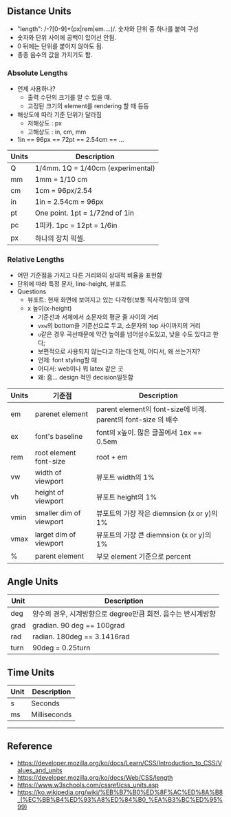 ## Distance Units
- "length": /-?[0-9]+(px|rem|em....)/. 숫자와 단위 중 하나를 붙여 구성
- 숫자와 단위 사이에 공백이 있어선 안됨. 
- 0 뒤에는 단위를 붙이지 않아도 됨.
- 종종 음수의 값을 가지기도 함.

### Absolute Lengths
- 언제 사용하나? 
  - 출력 수단의 크기를 알 수 있을 때.
  - 고정된 크기의 element를 rendering 할 때 등등
- 해상도에 따라 기준 단위가 달라짐
  - 저해상도 : px
  - 고해상도 : in, cm, mm
- 1in == 96px == 72pt == 2.54cm == ...
 
| Units | Description |
| - | - |
| Q | 1/4mm. 1Q = 1/40cm (experimental)
| mm | 1mm = 1/10 cm
| cm | 1cm = 96px/2.54
| in | 1in = 2.54cm = 96px
| pt | One point. 1pt = 1/72nd of 1in
| pc | 1피카. 1pc = 12pt = 1/6in
| px | 하나의 장치 픽셀. 

### Relative Lengths
- 어떤 기준점을 가지고 다른 거리와의 상대적 비율을 표현함
- 단위에 따라 특정 문자, line-height, 뷰포트
- Questions
  - 뷰포트: 현재 화면에 보여지고 있는 다각형(보통 직사각형)의 영역
  - x 높이(x-height)
    - 기준선과 서체에서 소문자의 평균 줄 사이의 거리
    - `vxw`의 bottom을 기준선으로 두고, 소문자의 top 사이까지의 거리
    - `u`같은 경우 곡선때문에 약간 높이를 넘어설수도있고, 낮을 수도 있다고 한다;
    - 보편적으로 사용되지 않는다고 하는데 언제, 어디서, 왜 쓰는거지?
    - 언제: font styling할 때
    - 어디서: web이나 뭐 latex 같은 곳
    - 왜: 흠... design 적인 decision일듯함

| Units | 기준점 | Description |
| - | - | - |
| em | parenet element | parent element의 font-size에 비례. parent의 font-size 의 배수 |
| ex | font's baseline | font의 x높이. 많은 글꼴에서 1ex == 0.5em |
| rem | root element font-size | root + em |
| vw | width of viewport | 뷰포트 width의 1%
| vh | height of viewport | 뷰포트 height의 1%
| vmin | smaller dim of viewport | 뷰포트의 가장 작은 diemnsion (x or y)의 1%
| vmax | larget dim of viewport | 뷰포트의 가장 큰 diemnsion (x or y)의 1%
| % | parent element | 부모 element 기준으로 percent

## Angle Units
| Unit | Description |
| - | - |
| deg | 양수의 경우, 시계방향으로 degree만큼 회전. 음수는 반시계방향
| grad | gradian. 90 deg == 100grad
| rad | radian. 180deg == 3.1416rad
| turn | 90deg = 0.25turn

## Time Units
| Unit | Description |
| - | - |
| s | Seconds |
| ms | Milliseconds |

---
## Reference
- https://developer.mozilla.org/ko/docs/Learn/CSS/Introduction_to_CSS/Values_and_units
- https://developer.mozilla.org/ko/docs/Web/CSS/length
- https://www.w3schools.com/cssref/css_units.asp
- https://ko.wikipedia.org/wiki/%EB%B7%B0%ED%8F%AC%ED%8A%B8_(%EC%BB%B4%ED%93%A8%ED%84%B0_%EA%B3%BC%ED%95%99)
